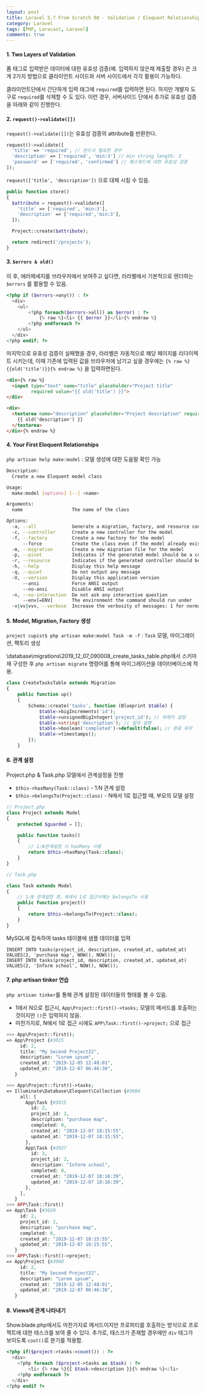 ```yaml
---
layout: post
title: Laravel 5.7 From Scratch 08 - Validation / Eloquent Relationship(1:N)
category: Laravel
tags: [PHP, Laracast, Laravel]
comments: true
---
```




#### 1. Two Layers of Validation

폼 태그로 입력받은 데이터에 대한 유효성 검증(예. 입력하지 않은채 제출할 경우) 은 크게 2가지 방법으로 클라이언트 사이드와 서버 사이드에서 각각 활용이 가능하다.

클라이언트단에서 간단하게 입력 태그에 `required`를 입력하면 된다. 하지만 개발자 도구로 `required`를 삭제할 수 도 있다. 이런 경우, 서버사이드 단에서 추가로 유효성 검증을 아래와 같이 진행한다.



#### 2. `request()->validate([])`

`request()->validate([])`는 유효성 검증의 attribute를 반환한다.

```php
request()->validate([
  'title' => 'required', // 반드시 필요한 경우
  'description' => ['required', 'min:3'] // min string length: 3
  'password' => ['required', 'confirmed'] // 패스워드에 대한 유효성 검증
]);
```

 `request(['title', 'description'])` 으로 대체 시킬 수 있음.

```php
public function store()
{
  $attribute = request()->validate([
    'title' => ['required', 'min:3'],
    'description' => ['required','min:3'],
  ]);

  Project::create($attribute);

  return redirect('/projects');
}
```



#### 3. `$errors & old()`

이 후, 에러메세지를 브라우저에서 보여주고 싶다면, 라라벨에서 기본적으로 렌더하는 `$errors` 를 활용할 수 있음.

```php
<?php if ($errors->any()) : ?>
  <div>
  	<ul>
  		<?php foreach($errors->all() as $error) : ?>
    		{% raw %}<li> {{ $error }}</li>{% endraw %}
    	<?php endforeach ?>
    </ul>
  </div>
<?php endif; ?>
```



마지막으로 유효성 검증이 실패했을 경우, 라라벨은 자동적으로 해당 페이지를 리다이렉트 시키는데, 이때 기존에 입력된 값을 브라우저에 남기고 싶을 경우에는 `{% raw %}{{old('title')}}{% endraw %}` 을 입력하면된다.

```html
<div>{% raw %}
  <input type="text" name="title" placeholder="Project title"
         required value="{{ old('title') }}">
</div>

<div>
  <textarea name="description" placeholder="Project description" required>
    {{ old('description') }}
  </textarea>
</div>{% endraw %}
```



#### 4. Your First Eloquent Relationships

`php artisan help make:model` : 모델 생성에 대한 도움말 확인 가능

```bash
Description:
  Create a new Eloquent model class

Usage:
  make:model [options] [--] <name>

Arguments:
  name                  The name of the class

Options:
  -a, --all             Generate a migration, factory, and resource controller for the model
  -c, --controller      Create a new controller for the model
  -f, --factory         Create a new factory for the model
      --force           Create the class even if the model already exists
  -m, --migration       Create a new migration file for the model
  -p, --pivot           Indicates if the generated model should be a custom intermediate table model
  -r, --resource        Indicates if the generated controller should be a resource controller
  -h, --help            Display this help message
  -q, --quiet           Do not output any message
  -V, --version         Display this application version
      --ansi            Force ANSI output
      --no-ansi         Disable ANSI output
  -n, --no-interaction  Do not ask any interactive question
      --env[=ENV]       The environment the command should run under
  -v|vv|vvv, --verbose  Increase the verbosity of messages: 1 for normal output, 2 for more verbose output and 3 for debug
```



#### 5. Model, Migration, Factory 생성

`project cupist$ php artisan make:model Task -m -f` : `Task` 모델, 마이그레이션, 팩토리 생성

\database\migrations\2019_12_07_090008_create_tasks_table.php에서 스키마 재 구성한 후 `php artisan migrate` 명령어를 통해 마이그레이션을 데이터베이스에 적용.

```php
class CreateTasksTable extends Migration
{
    public function up()
    {
        Schema::create('tasks', function (Blueprint $table) {
            $table->bigIncrements('id');
            $table->unsignedBigInteger('project_id'); // 외래키 설정
            $table->string('description'); // 일의 설명
            $table->boolean('completed')->default(false); // 완료 유무
            $table->timestamps();
        });
    }
```



#### 6. 관계 설정

Project.php & Task.php 모델에서 관계설정을 진행

- `$this->hasMany(Task::class)`   - 1:N 관계 설정
- `$this->belongsTo(Project::class)` - N에서 1로 접근할 때, 부모의 모델 설정

```php
// Project.php
class Project extends Model
{
    protected $guarded = [];

    public function tasks()
    {
        // 1:N관계설정 시 hasMany 사용
        return $this->hasMany(Task::class);
    }
}

// Task.php

class Task extends Model
{
  	// 1:N 관계설정 후, N에서 1로 접근시에는 belongsTo 사용
    public function project()
    {
        return $this->belongsTo(Project::class);
    }
}
```

MySQL에 접속하여 tasks 테이블에 샘플 데이터를 입력

```mysql
INSERT INTO tasks(project_id, description, created_at, updated_at) VALUES(2, 'purchase map', NOW(), NOW());
INSERT INTO tasks(project_id, description, created_at, updated_at) VALUES(2, 'Inform school', NOW(), NOW());
```



#### 7. php artisan tinker 연습

`php artisan tinker`를 통해 관계 설정된 데이터들의 형태를 볼 수 있음.

- 1에서 N으로 접근시, `App\Project::first()->tasks;`  모델의 메서드를 호출하는 것이지만 `()`은 입력하지 않음.
- 마찬가지로, N에서 1로 접근 시에도 `APP\Task::first()->project;` 으로 접근

```php
>>> App\Project::first();
=> App\Project {#3015
     id: 2,
     title: "My Second Project22",
     description: "Lorem ipsum",
     created_at: "2019-12-05 12:48:01",
     updated_at: "2019-12-07 06:46:38",
   }

>>> App\Project::first()->tasks;
=> Illuminate\Database\Eloquent\Collection {#3004
     all: [
       App\Task {#3015
         id: 2,
         project_id: 2,
         description: "purchase map",
         completed: 0,
         created_at: "2019-12-07 18:15:55",
         updated_at: "2019-12-07 18:15:55",
       },
       App\Task {#3027
         id: 3,
         project_id: 2,
         description: "Inform school",
         completed: 0,
         created_at: "2019-12-07 18:16:39",
         updated_at: "2019-12-07 18:16:39",
       },
     ],
   }
>>> APP\Task::first()
=> App\Task {#3020
     id: 2,
     project_id: 2,
     description: "purchase map",
     completed: 0,
     created_at: "2019-12-07 18:15:55",
     updated_at: "2019-12-07 18:15:55",
   }
>>> APP\Task::first()->project;
=> App\Project {#3000
     id: 2,
     title: "My Second Project22",
     description: "Lorem ipsum",
     created_at: "2019-12-05 12:48:01",
     updated_at: "2019-12-07 06:46:38",
   }
```



#### 8. Views에 관계 나타내기

Show.blade.php에서도 마찬가지로 메서드이지만 프로퍼티를 호출하는 방식으로 프로젝트에 대한 태스크를 보여 줄 수 있다. 추가로, 태스크가 존재할 경우에만 `div` 태그가 보이도록 `cout()`로 분기를 적용함.

```php
<?php if($project->tasks->count()) : ?>
  <div>
  	<?php foreach ($project->tasks as $task) : ?>
    	<li> {% raw %}{{ $task->description }}{% endraw %}</li>
    <?php endforeach ?>
  </div>
<?php endif ?>
```

